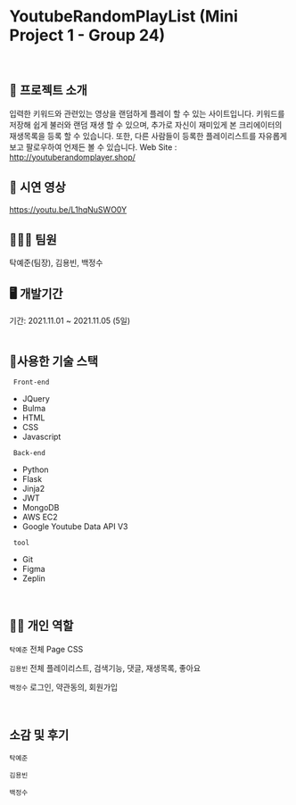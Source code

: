 # YoutubeRandomPlayList (Mini Project 1 - Group 24)

</br>

## 🤷 프로젝트 소개 
  입력한 키워드와 관련있는 영상을 랜덤하게 플레이 할 수 있는 사이트입니다. 
  키워드를 저장해 쉽게 불러와 랜덤 재생 할 수 있으며, 추가로 자신이 재미있게 본 크리에이터의 재생목록을 등록 할 수 있습니다.
  또한, 다른 사람들이 등록한 플레이리스트를 자유롭게 보고 팔로우하여 언제든 볼 수 있습니다. 
  Web Site : http://youtuberandomplayer.shop/
</br>

## 🎥 시연 영상
 https://youtu.be/L1hqNuSWO0Y

## 🧑🏼‍💻 팀원 
탁예준(팀장), 김용빈,  백정수
</br>

## 🖥 개발기간

기간: 2021.11.01 ~ 2021.11.05 (5일)  
</br>

## 🔨사용한 기술 스택
<code> Front-end </code>
 * JQuery
 * Bulma
 * HTML
 * CSS
 * Javascript
 
<code> Back-end </code>
 * Python 
 * Flask 
 * Jinja2
 * JWT
 * MongoDB 
 * AWS EC2
 * Google Youtube Data API V3


<code> tool </code>
 * Git
 * Figma
 * Zeplin

</br>



## ✌🏻 개인 역할
<code>탁예준</code> 전체 Page CSS

<code>김용빈</code> 전체 플레이리스트, 검색기능, 댓글, 재생목록, 좋아요 

<code>백정수</code> 로그인, 약관동의, 회원가입

</br>

## 소감 및 후기
<code>탁예준</code> 

<code>김용빈</code>

<code>백정수</code> 

